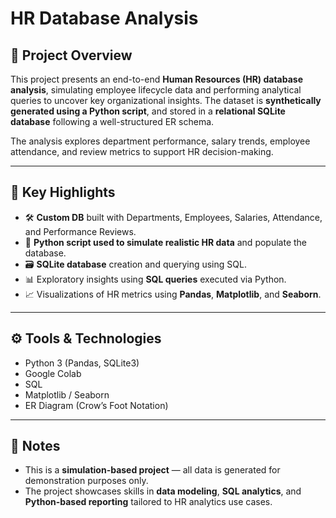 # HR Database Analysis

## 📌 Project Overview

This project presents an end-to-end **Human Resources (HR) database analysis**, simulating employee lifecycle data and performing analytical queries to uncover key organizational insights. The dataset is **synthetically generated using a Python script**, and stored in a **relational SQLite database** following a well-structured ER schema.

The analysis explores department performance, salary trends, employee attendance, and review metrics to support HR decision-making.

---

## 🧠 Key Highlights

- 🛠️ **Custom DB** built with Departments, Employees, Salaries, Attendance, and Performance Reviews.
- 🐍 **Python script used to simulate realistic HR data** and populate the database.
- 🗃️ **SQLite database** creation and querying using SQL.
- 📊 Exploratory insights using **SQL queries** executed via Python.
- 📈 Visualizations of HR metrics using **Pandas**, **Matplotlib**, and **Seaborn**.

---

## ⚙️ Tools & Technologies

- Python 3 (Pandas, SQLite3)
- Google Colab
- SQL
- Matplotlib / Seaborn
- ER Diagram (Crow’s Foot Notation)

---

## 🔖 Notes

- This is a **simulation-based project** — all data is generated for demonstration purposes only.
- The project showcases skills in **data modeling**, **SQL analytics**, and **Python-based reporting** tailored to HR analytics use cases.


